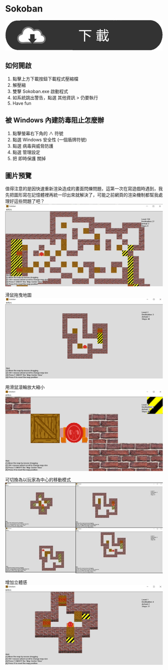 # Sokoban

[![下載](https://github.com/micr0dust/image_saves/raw/master/img/button/btn-dl-black-ch.png?raw=true "下載")](https://github.com/micr0dust/Sokoban/releases/download/v1.2.0.0/Sokoban.zip)

## 如何開啟

1. 點擊上方下載按鈕下載程式壓縮檔
2. 解壓縮
3. 雙擊 Sokoban.exe 啟動程式
4. 如系統跳出警告，點選 其他資訊 > 仍要執行
5. Have fun

## 被 Windows 內建防毒阻止怎麼辦

1. 點擊螢幕右下角的 ∧ 符號
2. 點選 Windows 安全性 (一個盾牌符號)
3. 點選 病毒與威脅防護
4. 點選 管理設定
5. 把 即時保護 關掉

## 圖片預覽

值得注意的是因快速重新渲染造成的畫面閃爍問題，這第一次在寫遊戲時遇到，我先把圖形寫在記憶體裡再統一印出來就解決了，可能之前網頁的渲染機制都幫我處理好這些問題了吧？
![遊戲畫面](md/game.png)

滑鼠拖曳地圖
![滑鼠拖曳地圖](md/drag.png)

用滑鼠滾輪放大縮小
![放大縮小](md/scal.png)

可切換為以玩家為中心的移動模式
![以玩家為中心的移動模式](md/center_move.png)

增加立體感
![增加立體感](md/to3d.png)
